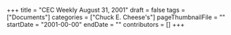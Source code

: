 +++
title = "CEC Weekly August 31, 2001"
draft = false
tags = ["Documents"]
categories = ["Chuck E. Cheese's"]
pageThumbnailFile = ""
startDate = "2001-00-00"
endDate = ""
contributors = []
+++
